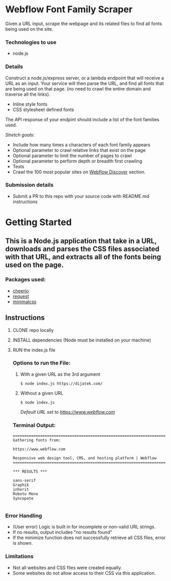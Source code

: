 # Webflow Font Family Scraper

Given a URL input, scrape the webpage and its related files to find all fonts being used on the site.

### Technologies to use

- node.js

### Details

Construct a node.js/express server, or a lambda endpoint that will receive a URL as an input. Your service will then parse the URL, and find all fonts that are being used on that page. (no need to crawl the entire domain and traverse all the links).

- Inline style fonts
- CSS stylesheet defined fonts

The API response of your endpint should include a list of the font families used.

*Stretch goals*:

- Include how many times a characters of each font family appears
- Optional parameter to crawl relative links that exist on the page
- Optional parameter to limit the number of pages to crawl
- Optional parameter to perform depth or breadth first crawling
- Tests
- Crawl the 100 most popular sites on [Webflow Discover](https://webflow.com/discover/popular) section.

### Submission details

- Submit a PR to this repo with your source code with README.md instructions

# Getting Started

## This is a Node.js application that take in a URL, downloads and parses the CSS files associated with that URL, and extracts all of the fonts being used on the page.

### Packages used:
- [cheerio](https://www.npmjs.com/package/cheerio)
- [request](https://www.npmjs.com/package/request)
- [minimalcss](https://www.npmjs.com/package/minimalcss)

## Instructions

1. CLONE repo locally

2. INSTALL dependencies (Node must be installed on your machine)

3. RUN the index.js file
    
    ### Options to run the File:
    1.  With a given URL as the 3rd argument
        ```node
        $ node index.js https://dijatek.com/
        ```

    2. Without a given URL 

        ```node
        $ node index.js
        ```
        *Default URL set to https://www.webflow.com*

    ### Terminal Output:
    ```node
    =======================================================================
    Gathering fonts from:

    https://www.webflow.com

    Responsive web design tool, CMS, and hosting platform | Webflow
    =======================================================================

    *** RESULTS ***

    sans-serif
    Graphik
    inherit
    Roboto Mono
    Syncopate
        
    ```

### Error Handling

- (User error) Logic is built in for incomplete or non-valid URL strings.
- If no results, output includes "no results found"
- If the minimize function does not successfully retrieve all CSS files, error is shown.

### Limitations

- Not all websites and CSS files were created equally.
- Some websites do not allow access to their CSS via this application.

